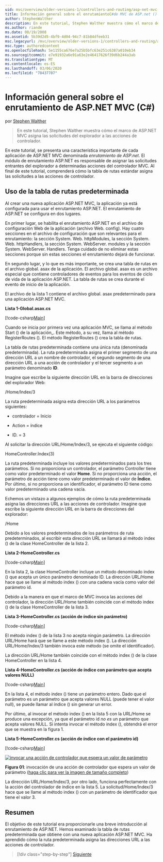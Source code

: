 ```yaml
---
uid: mvc/overview/older-versions-1/controllers-and-routing/asp-net-mvc-routing-overview-cs
title: Información general sobre el enrutamientoC#de MVC de ASP.net () | Microsoft Docs
author: StephenWalther
description: En este tutorial, Stephen Walther muestra cómo el marco de ASP.NET MVC asigna las solicitudes del explorador a las acciones de controlador.
ms.author: riande
ms.date: 08/19/2008
ms.assetid: 5b39d2d5-4bf9-4d04-94c7-81b84dfeeb31
msc.legacyurl: /mvc/overview/older-versions-1/controllers-and-routing/asp-net-mvc-routing-overview-cs
msc.type: authoredcontent
ms.openlocfilehash: 5e1155ca676e7a25b5bfc63e251c6387a010eb34
ms.sourcegitcommit: e7e91932a6e91a63e2e46417626f39d6b244a3ab
ms.translationtype: MT
ms.contentlocale: es-ES
ms.lasthandoff: 03/06/2020
ms.locfileid: "78437707"
---
```

# <a name="aspnet-mvc-routing-overview-c"></a>Información general sobre el enrutamiento de ASP.NET MVC (C#)

por [Stephen Walther](https://github.com/StephenWalther)

> En este tutorial, Stephen Walther muestra cómo el marco de ASP.NET MVC asigna las solicitudes del explorador a las acciones de controlador.

En este tutorial, se presenta una característica importante de cada aplicación de ASP.NET MVC denominada *enrutamiento de ASP.net*. El módulo de enrutamiento ASP.NET es responsable de asignar las solicitudes entrantes del explorador a determinadas acciones del controlador MVC. Al final de este tutorial, comprenderá cómo la tabla de rutas estándar asigna las solicitudes a las acciones de controlador.

## <a name="using-the-default-route-table"></a>Uso de la tabla de rutas predeterminada

Al crear una nueva aplicación ASP.NET MVC, la aplicación ya está configurada para usar el enrutamiento ASP.NET. El enrutamiento de ASP.NET se configura en dos lugares.

En primer lugar, se habilita el enrutamiento ASP.NET en el archivo de configuración Web de la aplicación (archivo Web. config). Hay cuatro secciones en el archivo de configuración que son relevantes para el enrutamiento: la sección System. Web. httpModules, la sección System. Web. httpHandlers, la sección System. WebServer. modules y la sección System. WebServer. Handlers. Tenga cuidado de no eliminar estas secciones porque sin estas secciones el enrutamiento dejará de funcionar.

En segundo lugar, y lo que es más importante, se crea una tabla de rutas en el archivo global. asax de la aplicación. El archivo global. asax es un archivo especial que contiene controladores de eventos para los eventos de ciclo de vida de la aplicación ASP.NET. La tabla de rutas se crea durante el evento de inicio de la aplicación.

El archivo de la lista 1 contiene el archivo global. asax predeterminado para una aplicación ASP.NET MVC.

**Lista 1-Global.asax.cs**

[!code-csharp[Main](asp-net-mvc-routing-overview-cs/samples/sample1.cs)]

Cuando se inicia por primera vez una aplicación MVC, se llama al método Start () de la aplicación\_. Este método, a su vez, llama al método RegisterRoutes (). El método RegisterRoutes () crea la tabla de rutas.

La tabla de rutas predeterminada contiene una única ruta (denominada predeterminada). La ruta predeterminada asigna el primer segmento de una dirección URL a un nombre de controlador, el segundo segmento de una dirección URL a una acción de controlador y el tercer segmento a un parámetro denominado **ID**.

Imagine que escribe la siguiente dirección URL en la barra de direcciones del explorador Web:

/Home/Index/3

La ruta predeterminada asigna esta dirección URL a los parámetros siguientes:

- controlador = Inicio

- Action = índice

- ID. = 3

Al solicitar la dirección URL/Home/Index/3, se ejecuta el siguiente código:

HomeController.Index(3)

La ruta predeterminada incluye los valores predeterminados para los tres parámetros. Si no proporciona un controlador, el parámetro Controller tiene como valor predeterminado el valor **Home**. Si no proporciona una acción, el parámetro de acción tiene como valor predeterminado el valor de **Índice**. Por último, si no proporciona un identificador, el parámetro ID tiene como valor predeterminado una cadena vacía.

Echemos un vistazo a algunos ejemplos de cómo la ruta predeterminada asigna las direcciones URL a las acciones de controlador. Imagine que escribe la siguiente dirección URL en la barra de direcciones del explorador:

/Home

Debido a los valores predeterminados de los parámetros de ruta predeterminados, al escribir esta dirección URL se llamará al método index () de la clase HomeController de la lista 2.

**Lista 2-HomeController.cs**

[!code-csharp[Main](asp-net-mvc-routing-overview-cs/samples/sample2.cs)]

En la lista 2, la clase HomeController incluye un método denominado index () que acepta un único parámetro denominado ID. La dirección URL/Home hace que se llame al método index () con una cadena vacía como valor del parámetro id.

Debido a la manera en que el marco de MVC invoca las acciones del controlador, la dirección URL/Home también coincide con el método index () de la clase HomeController de la lista 3.

**Lista 3-HomeController.cs (acción de índice sin parámetro)**

[!code-csharp[Main](asp-net-mvc-routing-overview-cs/samples/sample3.cs)]

El método index () de la lista 3 no acepta ningún parámetro. La dirección URL/Home hará que se llame a este método index (). La dirección URL/Home/Index/3 también invoca este método (se omite el identificador).

La dirección URL/Home también coincide con el método index () de la clase HomeController en la lista 4.

**Lista 4-HomeController.cs (acción de índice con parámetro que acepta valores NULL)**

[!code-csharp[Main](asp-net-mvc-routing-overview-cs/samples/sample4.cs)]

En la lista 4, el método index () tiene un parámetro entero. Dado que el parámetro es un parámetro que acepta valores NULL (puede tener el valor null), se puede llamar al índice () sin generar un error.

Por último, al invocar el método index () en la lista 5 con la URL/Home se produce una excepción, ya que el parámetro id *no es* un parámetro que acepta valores NULL. Si intenta invocar el método index (), obtendrá el error que se muestra en la figura 1.

**Lista 5-HomeController.cs (acción de índice con el parámetro id)**

[!code-csharp[Main](asp-net-mvc-routing-overview-cs/samples/sample5.cs)]

[![invocar una acción de controlador que espera un valor de parámetro](asp-net-mvc-routing-overview-cs/_static/image1.jpg)](asp-net-mvc-routing-overview-cs/_static/image1.png)

**Figura 01**: invocación de una acción de controlador que espera un valor de parámetro ([haga clic para ver la imagen de tamaño completo](asp-net-mvc-routing-overview-cs/_static/image2.png))

La dirección URL/Home/Index/3, por otro lado, funciona perfectamente con la acción del controlador de índice en la lista 5. La solicitud/Home/Index/3 hace que se llame al método index () con un parámetro de identificador que tiene el valor 3.

## <a name="summary"></a>Resumen

El objetivo de este tutorial era proporcionarle una breve introducción al enrutamiento de ASP.NET. Hemos examinado la tabla de rutas predeterminada que obtiene con una nueva aplicación ASP.NET MVC. Ha aprendido cómo la ruta predeterminada asigna las direcciones URL a las acciones de controlador.

> [!div class="step-by-step"]
> [Siguiente](understanding-action-filters-cs.md)
